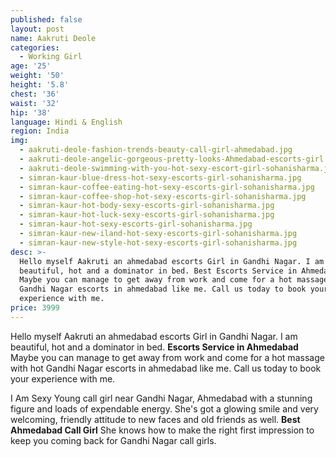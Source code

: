 ```yaml
---
published: false
layout: post
name: Aakruti Deole
categories:
  - Working Girl
age: '25'
weight: '50'
height: '5.8'
chest: '36'
waist: '32'
hip: '38'
language: Hindi & English
region: India
img:
  - aakruti-deole-fashion-trends-beauty-call-girl-ahmedabad.jpg
  - aakruti-deole-angelic-gorgeous-pretty-looks-Ahmedabad-escorts-girl.jpg
  - aakruti-deole-swimming-with-you-hot-sexy-escort-girl-sohanisharma.jpg
  - simran-kaur-blue-dress-hot-sexy-escorts-girl-sohanisharma.jpg
  - simran-kaur-coffee-eating-hot-sexy-escorts-girl-sohanisharma.jpg
  - simran-kaur-coffee-shop-hot-sexy-escorts-girl-sohanisharma.jpg
  - simran-kaur-hot-body-sexy-escorts-girl-sohanisharma.jpg
  - simran-kaur-hot-luck-sexy-escorts-girl-sohanisharma.jpg
  - simran-kaur-hot-sexy-escorts-girl-sohanisharma.jpg
  - simran-kaur-new-iland-hot-sexy-escorts-girl-sohanisharma.jpg
  - simran-kaur-new-style-hot-sexy-escorts-girl-sohanisharma.jpg
desc: >-
  Hello myself Aakruti an ahmedabad escorts Girl in Gandhi Nagar. I am
  beautiful, hot and a dominator in bed. Best Escorts Service in Ahmedabad.
  Maybe you can manage to get away from work and come for a hot massage with hot
  Gandhi Nagar escorts in ahmedabad like me. Call us today to book your
  experience with me.
price: 3999
---
```

Hello myself Aakruti an ahmedabad escorts Girl in Gandhi Nagar. I am beautiful, hot and a dominator in bed. **Escorts Service in Ahmedabad** Maybe you can manage to get away from work and come for a hot massage with hot Gandhi Nagar escorts in ahmedabad like me. Call us today to book your experience with me.

I Am Sexy Young call girl near Gandhi Nagar, Ahmedabad with a stunning figure and loads of expendable energy. She's got a glowing smile and very welcoming, friendly attitude to new faces and old friends as well. **Best Ahmedabad Call Girl** She knows how to make the right first impression to keep you coming back for Gandhi Nagar call girls.

